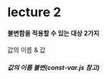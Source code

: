 lecture 2
===========================

#### 불변함을 적용할 수 있는 대상 2가지
값의 이름 & 값

##### 값의 이름 불변(const-var.js 참고)